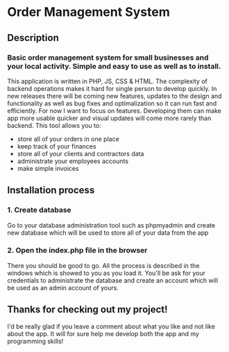 # Order Management System
## Description
### Basic order management system for small businesses and your local activity. Simple and easy to use as well as to install.
This application is written in PHP, JS, CSS & HTML. The complexity of backend operations makes it hard for single person to develop quickly. In new releases there will be coming new features, updates to the design and functionality as well as bug fixes and optimalization so it can run fast and efficiently. For now I want to focus on features. Developing them can make app more usable quicker and visual updates will come more rarely than backend.
This tool allows you to:
- store all of your orders in one place
- keep track of your finances
- store all of your clients and contractors data
- administrate your employees accounts
- make simple invoices
## Installation process
### 1. Create database
Go to your database administration tool such as phpmyadmin and create new database which will be used to store all of your data from the app
### 2. Open the index.php file in the browser
There you should be good to go. All the process is described in the windows which is showed to you as you load it. You'll be ask for your credentials to administrate the database and create an account which will be used as an admin account of yours.
## Thanks for checking out my project!
I'd be really glad if you leave a comment about what you like and not like about the app. It will for sure help me develop both the app and my programming skills!
